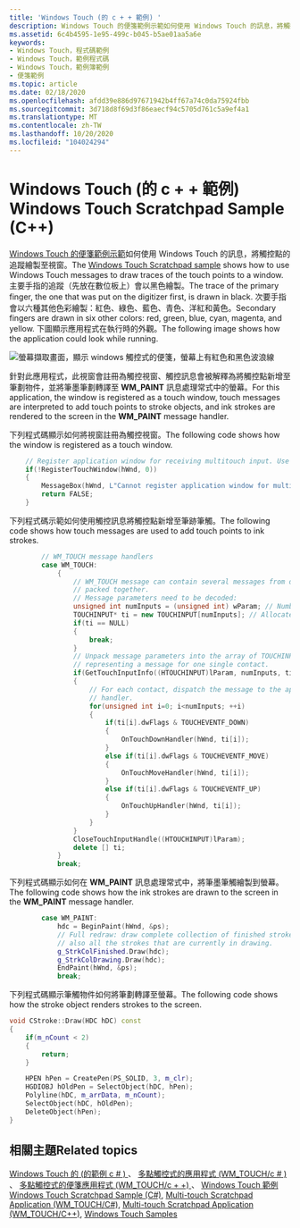 ```yaml
---
title: 'Windows Touch (的 c + + 範例) '
description: Windows Touch 的便箋範例示範如何使用 Windows Touch 的訊息，將觸控點的追蹤繪製至視窗。
ms.assetid: 6c4b4595-1e95-499c-b045-b5ae01aa5a6e
keywords:
- Windows Touch，程式碼範例
- Windows Touch，範例程式碼
- Windows Touch，範例簿範例
- 便箋範例
ms.topic: article
ms.date: 02/18/2020
ms.openlocfilehash: afdd39e886d97671942b4ff67a74c0da75924fbb
ms.sourcegitcommit: 3d718d8f69d3f86eaecf94c5705d761c5a9ef4a1
ms.translationtype: MT
ms.contentlocale: zh-TW
ms.lasthandoff: 10/20/2020
ms.locfileid: "104024294"
---
```

# <a name="windows-touch-scratchpad-sample-c"></a><span data-ttu-id="1d737-107">Windows Touch (的 c + + 範例) </span><span class="sxs-lookup"><span data-stu-id="1d737-107">Windows Touch Scratchpad Sample (C++)</span></span>

<span data-ttu-id="1d737-108">[Windows Touch 的便箋範例示範](https://github.com/MicrosoftDocs/win32-pr/blob/master/desktop-src/wintouch/windows-touch-scratchpad-sample--mtscratchpadwmtouch-.md)如何使用 Windows Touch 的訊息，將觸控點的追蹤繪製至視窗。</span><span class="sxs-lookup"><span data-stu-id="1d737-108">The [Windows Touch Scratchpad sample](https://github.com/MicrosoftDocs/win32-pr/blob/master/desktop-src/wintouch/windows-touch-scratchpad-sample--mtscratchpadwmtouch-.md) shows how to use Windows Touch messages to draw traces of the touch points to a window.</span></span> <span data-ttu-id="1d737-109">主要手指的追蹤（先放在數位板上）會以黑色繪製。</span><span class="sxs-lookup"><span data-stu-id="1d737-109">The trace of the primary finger, the one that was put on the digitizer first, is drawn in black.</span></span> <span data-ttu-id="1d737-110">次要手指會以六種其他色彩繪製：紅色、綠色、藍色、青色、洋紅和黃色。</span><span class="sxs-lookup"><span data-stu-id="1d737-110">Secondary fingers are drawn in six other colors: red, green, blue, cyan, magenta, and yellow.</span></span> <span data-ttu-id="1d737-111">下圖顯示應用程式在執行時的外觀。</span><span class="sxs-lookup"><span data-stu-id="1d737-111">The following image shows how the application could look while running.</span></span>

![螢幕擷取畫面，顯示 windows 觸控式的便箋，螢幕上有紅色和黑色波浪線](images/mtscratchpadwmtouch.png)

<span data-ttu-id="1d737-113">針對此應用程式，此視窗會註冊為觸控視窗、觸控訊息會被解釋為將觸控點新增至筆劃物件，並將筆墨筆劃轉譯至 **WM_PAINT** 訊息處理常式中的螢幕。</span><span class="sxs-lookup"><span data-stu-id="1d737-113">For this application, the window is registered as a touch window, touch messages are interpreted to add touch points to stroke objects, and ink strokes are rendered to the screen in the **WM_PAINT** message handler.</span></span>

<span data-ttu-id="1d737-114">下列程式碼顯示如何將視窗註冊為觸控視窗。</span><span class="sxs-lookup"><span data-stu-id="1d737-114">The following code shows how the window is registered as a touch window.</span></span>

```C++
    // Register application window for receiving multitouch input. Use default settings.
    if(!RegisterTouchWindow(hWnd, 0))
    {
        MessageBox(hWnd, L"Cannot register application window for multitouch input", L"Error", MB_OK);
        return FALSE;
    }
```

<span data-ttu-id="1d737-115">下列程式碼示範如何使用觸控訊息將觸控點新增至筆跡筆觸。</span><span class="sxs-lookup"><span data-stu-id="1d737-115">The following code shows how touch messages are used to add touch points to ink strokes.</span></span>

```C++
        // WM_TOUCH message handlers
        case WM_TOUCH:
            {
                // WM_TOUCH message can contain several messages from different contacts
                // packed together.
                // Message parameters need to be decoded:
                unsigned int numInputs = (unsigned int) wParam; // Number of actual per-contact messages
                TOUCHINPUT* ti = new TOUCHINPUT[numInputs]; // Allocate the storage for the parameters of the per-contact messages
                if(ti == NULL)
                {
                    break;
                }
                // Unpack message parameters into the array of TOUCHINPUT structures, each
                // representing a message for one single contact.
                if(GetTouchInputInfo((HTOUCHINPUT)lParam, numInputs, ti, sizeof(TOUCHINPUT)))
                {
                    // For each contact, dispatch the message to the appropriate message
                    // handler.
                    for(unsigned int i=0; i<numInputs; ++i)
                    {
                        if(ti[i].dwFlags & TOUCHEVENTF_DOWN)
                        {
                            OnTouchDownHandler(hWnd, ti[i]);
                        }
                        else if(ti[i].dwFlags & TOUCHEVENTF_MOVE)
                        {
                            OnTouchMoveHandler(hWnd, ti[i]);
                        }
                        else if(ti[i].dwFlags & TOUCHEVENTF_UP)
                        {
                            OnTouchUpHandler(hWnd, ti[i]);
                        }
                    }
                }
                CloseTouchInputHandle((HTOUCHINPUT)lParam);
                delete [] ti;
            }
            break;
```

<span data-ttu-id="1d737-116">下列程式碼顯示如何在 **WM_PAINT** 訊息處理常式中，將筆墨筆觸繪製到螢幕。</span><span class="sxs-lookup"><span data-stu-id="1d737-116">The following code shows how the ink strokes are drawn to the screen in the **WM_PAINT** message handler.</span></span>

```C++
        case WM_PAINT:
            hdc = BeginPaint(hWnd, &ps);
            // Full redraw: draw complete collection of finished strokes and
            // also all the strokes that are currently in drawing.
            g_StrkColFinished.Draw(hdc);
            g_StrkColDrawing.Draw(hdc);
            EndPaint(hWnd, &ps);
            break;
```

<span data-ttu-id="1d737-117">下列程式碼顯示筆觸物件如何將筆劃轉譯至螢幕。</span><span class="sxs-lookup"><span data-stu-id="1d737-117">The following code shows how the stroke object renders strokes to the screen.</span></span>

```C++
void CStroke::Draw(HDC hDC) const
{
    if(m_nCount < 2)
    {
        return;
    }

    HPEN hPen = CreatePen(PS_SOLID, 3, m_clr);
    HGDIOBJ hOldPen = SelectObject(hDC, hPen);
    Polyline(hDC, m_arrData, m_nCount);
    SelectObject(hDC, hOldPen);
    DeleteObject(hPen);
}
```

## <a name="related-topics"></a><span data-ttu-id="1d737-118">相關主題</span><span class="sxs-lookup"><span data-stu-id="1d737-118">Related topics</span></span>

<span data-ttu-id="1d737-119">[Windows Touch 的 (的範例 c # ) ](windows-touch-scratchpad-sample-in-c---mtscratchpadwmtouchcs-.md)、 [多點觸控式的應用程式 (WM_TOUCH/c # ) ](https://github.com/microsoft/Windows-classic-samples/tree/master/Samples/Win7Samples/Touch/MTScratchpadWMTouch/CS)、 [多點觸控式的便箋應用程式 (WM_TOUCH/c + +) ](https://github.com/microsoft/Windows-classic-samples/tree/master/Samples/Win7Samples/Touch/MTScratchpadWMTouch/cpp)、 [Windows Touch 範例](windows-touch-samples.md)</span><span class="sxs-lookup"><span data-stu-id="1d737-119">[Windows Touch Scratchpad Sample (C#)](windows-touch-scratchpad-sample-in-c---mtscratchpadwmtouchcs-.md), [Multi-touch Scratchpad Application (WM_TOUCH/C#)](https://github.com/microsoft/Windows-classic-samples/tree/master/Samples/Win7Samples/Touch/MTScratchpadWMTouch/CS), [Multi-touch Scratchpad Application (WM_TOUCH/C++)](https://github.com/microsoft/Windows-classic-samples/tree/master/Samples/Win7Samples/Touch/MTScratchpadWMTouch/cpp), [Windows Touch Samples](windows-touch-samples.md)</span></span>
